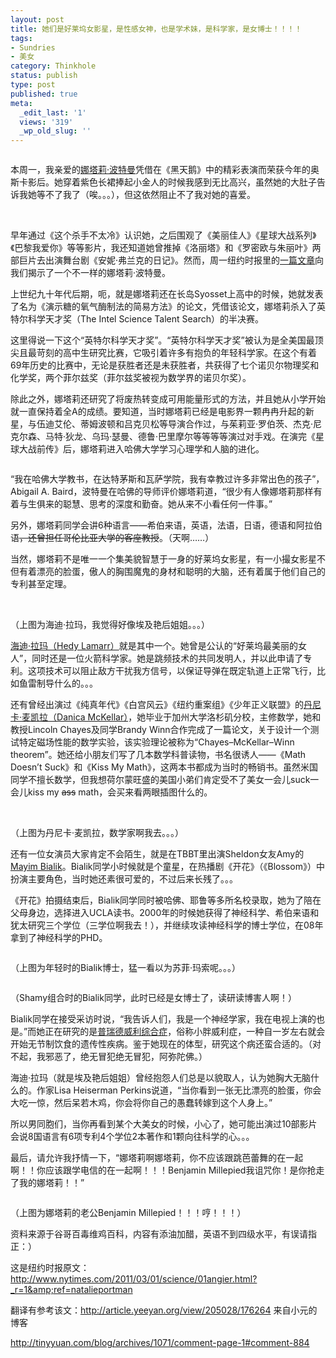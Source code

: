 ```yaml
---
layout: post
title: 她们是好莱坞女影星，是性感女神，也是学术妹，是科学家，是女博士！！！！
tags:
- Sundries
- 美女
category: Thinkhole
status: publish
type: post
published: true
meta:
  _edit_last: '1'
  views: '319'
  _wp_old_slug: ''
---
```

<img src="http://photo14.bababian.com/upload5/20110303/DBE5B8DEBADB2E124BA0FBCF47580F24_500.jpg" alt="" />

本周一，我亲爱的<a href="http://en.wikipedia.org/wiki/Natalie_Portman" target="_blank">娜塔莉·波特曼</a>凭借在《黑天鹅》中的精彩表演而荣获今年的奥斯卡影后。她穿着紫色长裙捧起小金人的时候我感到无比高兴，虽然她的大肚子告诉我她等不了我了（唉。。。），但这依然阻止不了我对她的喜爱。<!--more-->

<img src="http://photo14.bababian.com/upload5/20110303/6660A8AEA5ED0AEE7DE04608309252F1_500.jpg" alt="" />

<img src="http://photo14.bababian.com/upload5/20110303/BE83E974541F732382788D108FD3115C_500.jpg" alt="" />

<img src="http://photo14.bababian.com/upload5/20110303/4BF25A95B1175396980BB403B527474A_500.jpg" alt="" />

早年通过《这个杀手不太冷》认识她，之后围观了《美丽佳人》《星球大战系列》《巴黎我爱你》等等影片，我还知道她曾推掉《洛丽塔》和《罗密欧与朱丽叶》两部巨片去出演舞台剧《安妮·弗兰克的日记》。然而，周一纽约时报里的<a href="http://www.nytimes.com/2011/03/01/science/01angier.html?_r=1&amp;ref=natalieportman" target="_blank">一篇文章</a>向我们揭示了一个不一样的娜塔莉·波特曼。

上世纪九十年代后期，呃，就是娜塔莉还在长岛Syosset上高中的时候，她就发表了名为《演示糖的氧气酶制法的简易方法》的论文，凭借该论文，娜塔莉杀入了英特尔科学天才奖（The Intel Science Talent Search）的半决赛。

这里得说一下这个“英特尔科学天才奖”。“英特尔科学天才奖”被认为是全美国最顶尖且最苛刻的高中生研究比赛，它吸引着许多有抱负的年轻科学家。在这个有着69年历史的比赛中，无论是获胜者还是未获胜者，共获得了七个诺贝尔物理奖和化学奖，两个菲尔兹奖（菲尔兹奖被视为数学界的诺贝尔奖）。

除此之外，娜塔莉还研究了将废热转变成可用能量形式的方法，并且她从小学开始就一直保持着全A的成绩。要知道，当时娜塔莉已经是电影界一颗冉冉升起的新星，与伍迪艾伦、蒂姆波顿和吕克贝松等导演合作过，与茱莉亚·罗伯茨、杰克·尼克尔森、马特·狄龙、乌玛·瑟曼、德鲁·巴里摩尔等等等等演过对手戏。在演完《星球大战前传》后，娜塔莉进入哈佛大学学习心理学和人脑的进化。

<img src="http://photo14.bababian.com/upload5/20110303/04808F8A082F20591A0A7396E9B82171.jpg" alt="" />

“我在哈佛大学教书，在达特茅斯和瓦萨学院，我有幸教过许多非常出色的孩子”，Abigail A. Baird，波特曼在哈佛的导师评价娜塔莉道，“很少有人像娜塔莉那样有着与生俱来的聪慧、思考的深度和勤奋。她从来不小看任何一件事。”

另外，娜塔莉同学会讲6种语言——希伯来语，英语，法语，日语，德语和阿拉伯语<span style="text-decoration: line-through;">，还曾担任哥伦比亚大学的客座教授</span>。（天啊……）

当然，娜塔莉不是唯一一个集美貌智慧于一身的好莱坞女影星，有一小撮女影星不但有着漂亮的脸蛋，傲人的胸围魔鬼的身材和聪明的大脑，还有着属于他们自己的专利甚至定理。

<img src="http://photo14.bababian.com/upload5/20110303/46A1882DFCE66AE5BB38F4FFFD13E350_500.jpg" alt="" />

<img src="http://photo14.bababian.com/upload5/20110303/F5B50EE5430C522CE7830245BE7BE91A_500.jpg" alt="" />

（上图为海迪·拉玛，我觉得好像埃及艳后姐姐。。。）

<a href="http://en.wikipedia.org/wiki/Hedy_Lamarr" target="_blank">海迪·拉玛（Hedy Lamarr）</a>就是其中一个。她曾是公认的“好莱坞最美丽的女人”，同时还是一位火箭科学家。她是跳频技术的共同发明人，并以此申请了专利。这项技术可以阻止敌方干扰我方信号，以保证导弹在既定轨道上正常飞行，比如鱼雷制导什么的。。。

还有曾经出演过《纯真年代》《白宫风云》《纽约重案组》《少年正义联盟》的<a href="http://en.wikipedia.org/wiki/Danica_McKellar" target="_blank">丹尼卡·麦凯拉（Danica McKellar）</a>，她毕业于加州大学洛杉矶分校，主修数学，她和教授Lincoln Chayes及同学Brandy Winn合作完成了一篇论文，关于设计一个测试特定磁场性能的数学实验，该实验理论被称为“Chayes–McKellar–Winn theorem”。她还给小朋友们写了几本数学科普读物，书名很诱人——《Math Doesn’t Suck》和《Kiss My Math》，这两本书都成为当时的畅销书。虽然米国同学不擅长数学，但我想荷尔蒙旺盛的美国小弟们肯定受不了美女一会儿suck一会儿kiss my <span style="text-decoration: line-through;">ass</span> math，会买来看两眼插图什么的。

<img src="http://photo14.bababian.com/upload5/20110303/CED83093AAB5EAA48A811ABFA451A232_500.jpg" alt="" />

<img src="http://photo14.bababian.com/upload5/20110303/F6F8EFB2913749CA53073C392DE59F7E_500.jpg" alt="" />

（上图为丹尼卡·麦凯拉，数学家啊我去。。。）

还有一位女演员大家肯定不会陌生，就是在TBBT里出演Sheldon女友Amy的<a href="http://en.wikipedia.org/wiki/Mayim_Bialik" target="_blank">Mayim Bialik</a>。Bialik同学小时候就是个童星，在热播剧《开花》（《Blossom》）中扮演主要角色，当时她还素很可爱的，不过后来长残了。。。

《开花》拍摄结束后，Bialik同学同时被哈佛、耶鲁等多所名校录取，她为了陪在父母身边，选择进入UCLA读书。2000年的时候她获得了神经科学、希伯来语和犹太研究三个学位（三学位啊我去！），并继续攻读神经科学的博士学位，在08年拿到了神经科学的PHD。

<img src="http://photo14.bababian.com/upload5/20110303/03265A39200A4EDD36B08FAE80BA7537_500.jpg" alt="" />

（上图为年轻时的Bialik博士，猛一看以为苏菲·玛索呢。。。）

<img src="http://photo14.bababian.com/upload5/20110303/37CEB33DE01242AF3EE68BD6C29FC829_500.jpg" alt="" />

（Shamy组合时的Bialik同学，此时已经是女博士了，读研读博害人啊！）

Bialik同学在接受采访时说，“我告诉人们，我是一个神经学家，我在电视上演的也是。”而她正在研究的是<a href="http://baike.baidu.com/view/1019397.htm" target="_blank">普瑞德威利综合症</a>，俗称小胖威利症，一种自一岁左右就会开始无节制饮食的遗传性疾病。鉴于她现在的体型，研究这个病还蛮合适的。（对不起，我邪恶了，绝无冒犯绝无冒犯，阿弥陀佛。）

海迪·拉玛（就是埃及艳后姐姐）曾经抱怨人们总是以貌取人，认为她胸大无脑什么的。作家Lisa Heiserman Perkins说道，“当你看到一张无比漂亮的脸蛋，你会大吃一惊，然后呆若木鸡，你会将你自己的愚蠢转嫁到这个人身上。”

所以男同胞们，当你再看到某个大美女的时候，小心了，她可能出演过10部影片会说8国语言有6项专利4个学位2本著作和1颗向往科学的心。。。

最后，请允许我抒情一下，“娜塔莉啊娜塔莉，你不应该跟跳芭蕾舞的在一起啊！！你应该跟学电信的在一起啊！！！Benjamin Millepied我诅咒你！是你抢走了我的娜塔莉！！”

<img src="http://photo14.bababian.com/upload5/20110303/56BD1B71739F81D398E2960A465EF099_500.jpg" alt="" />

（上图为娜塔莉的老公Benjamin Millepied！！！哼！！！）

资料来源于谷哥百毒维鸡百科，内容有添油加醋，英语不到四级水平，有误请指正：）

这是纽约时报原文：<a href="http://www.nytimes.com/2011/03/01/science/01angier.html?_r=1&amp;ref=natalieportman">http://www.nytimes.com/2011/03/01/science/01angier.html?_r=1&amp;ref=natalieportman</a>

翻译有参考该文：<a href="http://article.yeeyan.org/view/205028/176264">http://article.yeeyan.org/view/205028/176264</a>
来自小元的博客

<a href="http://tinyyuan.com/blog/archives/1071/comment-page-1#comment-884">http://tinyyuan.com/blog/archives/1071/comment-page-1#comment-884</a>
